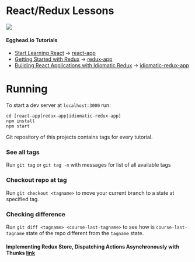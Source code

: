 # React/Redux Lessons

[![](https://d2eip9sf3oo6c2.cloudfront.net/tags/images/000/000/026/thumb/react.png )](https://egghead.io/browse/frameworks/react)

#### Egghead.io Tutorials

* [Start Learning React](https://egghead.io/courses/start-learning-react) -> [react-app](https://github.com/goqadze/React-Redux-Courses/tree/master/react-app)
* [Getting Started with Redux](https://egghead.io/courses/getting-started-with-redux) -> [redux-app](https://github.com/goqadze/React-Redux-Courses/tree/master/redux-app)
* [Building React Applications with Idiomatic Redux](https://egghead.io/courses/building-react-applications-with-idiomatic-redux) -> [idiomatic-redux-app](https://github.com/goqadze/React-Redux-Courses/tree/master/idiomatic-redux-app)


# Running

To start a dev server at `localhost:3000` run: 

```
cd [react-app|redux-app|idiomatic-redux-app]
npm install
npm start
```

Git repository of this projects contains tags for every tutorial.

### See all tags

Run `git tag` or `git tag -n` with messages for list of all available tags

### Checkout repo at tag

Run `git checkout <tagname>` to move your current branch to a state at specified
tag.

### Checking difference

Run `git diff <tagname> <course-last-tagname>` to see how is `course-last-tagname` state of the repo different
from the `tagname` state.

#### Implementing Redux Store, Dispatching Actions Asynchronously with Thunks [link](https://gist.github.com/goqadze/4e35f8bce7c9d1cef2da11e7b4424c6d)



